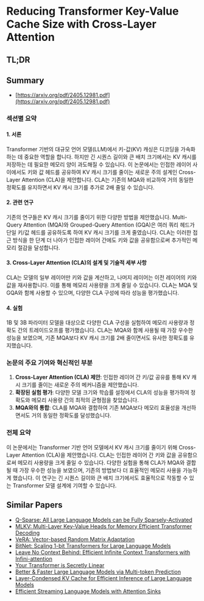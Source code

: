 # Reducing Transformer Key-Value Cache Size with Cross-Layer Attention
## TL;DR
## Summary
- [https://arxiv.org/pdf/2405.12981.pdf](https://arxiv.org/pdf/2405.12981.pdf)

### 섹션별 요약

#### 1. 서론
Transformer 기반의 대규모 언어 모델(LLM)에서 키-값(KV) 캐싱은 디코딩을 가속화하는 데 중요한 역할을 합니다. 하지만 긴 시퀀스 길이와 큰 배치 크기에서는 KV 캐시를 저장하는 데 필요한 메모리 양이 과도해질 수 있습니다. 이 논문에서는 인접한 레이어 사이에서도 키와 값 헤드를 공유하여 KV 캐시 크기를 줄이는 새로운 주의 설계인 Cross-Layer Attention (CLA)을 제안합니다. CLA는 기존의 MQA와 비교하여 거의 동일한 정확도를 유지하면서 KV 캐시 크기를 추가로 2배 줄일 수 있습니다.

#### 2. 관련 연구
기존의 연구들은 KV 캐시 크기를 줄이기 위한 다양한 방법을 제안했습니다. Multi-Query Attention (MQA)와 Grouped-Query Attention (GQA)은 여러 쿼리 헤드가 단일 키/값 헤드를 공유하도록 하여 KV 캐시 크기를 크게 줄였습니다. CLA는 이러한 접근 방식을 한 단계 더 나아가 인접한 레이어 간에도 키와 값을 공유함으로써 추가적인 메모리 절감을 달성합니다.

#### 3. Cross-Layer Attention (CLA)의 설계 및 기술적 세부 사항
CLA는 모델의 일부 레이어만 키와 값을 계산하고, 나머지 레이어는 이전 레이어의 키와 값을 재사용합니다. 이를 통해 메모리 사용량을 크게 줄일 수 있습니다. CLA는 MQA 및 GQA와 함께 사용할 수 있으며, 다양한 CLA 구성에 따라 성능을 평가했습니다.

#### 4. 실험
1B 및 3B 파라미터 모델을 대상으로 다양한 CLA 구성을 실험하여 메모리 사용량과 정확도 간의 트레이드오프를 평가했습니다. CLA는 MQA와 함께 사용될 때 가장 우수한 성능을 보였으며, 기존 MQA보다 KV 캐시 크기를 2배 줄이면서도 유사한 정확도를 유지했습니다.

### 논문의 주요 기여와 혁신적인 부분
1. **Cross-Layer Attention (CLA) 제안**: 인접한 레이어 간 키/값 공유를 통해 KV 캐시 크기를 줄이는 새로운 주의 메커니즘을 제안했습니다.
2. **확장된 실험 평가**: 다양한 모델 크기와 학습률 설정에서 CLA의 성능을 평가하여 정확도와 메모리 사용량 간의 최적의 균형점을 찾았습니다.
3. **MQA와의 통합**: CLA를 MQA와 결합하여 기존 MQA보다 메모리 효율성을 개선하면서도 거의 동일한 정확도를 달성했습니다.

### 전체 요약
이 논문에서는 Transformer 기반 언어 모델에서 KV 캐시 크기를 줄이기 위해 Cross-Layer Attention (CLA)을 제안했습니다. CLA는 인접한 레이어 간 키와 값을 공유함으로써 메모리 사용량을 크게 줄일 수 있습니다. 다양한 실험을 통해 CLA가 MQA와 결합될 때 가장 우수한 성능을 보였으며, 기존의 방법보다 더 효율적인 메모리 사용을 가능하게 했습니다. 이 연구는 긴 시퀀스 길이와 큰 배치 크기에서도 효율적으로 작동할 수 있는 Transformer 모델 설계에 기여할 수 있습니다.

## Similar Papers
- [Q-Sparse: All Large Language Models can be Fully Sparsely-Activated](2407.10969.md)
- [MLKV: Multi-Layer Key-Value Heads for Memory Efficient Transformer Decoding](2406.09297.md)
- [VeRA: Vector-based Random Matrix Adaptation](2310.11454.md)
- [BitNet: Scaling 1-bit Transformers for Large Language Models](2310.11453.md)
- [Leave No Context Behind: Efficient Infinite Context Transformers with Infini-attention](2404.07143.md)
- [Your Transformer is Secretly Linear](2405.12250.md)
- [Better & Faster Large Language Models via Multi-token Prediction](2404.19737.md)
- [Layer-Condensed KV Cache for Efficient Inference of Large Language Models](2405.10637.md)
- [Efficient Streaming Language Models with Attention Sinks](2309.17453.md)
